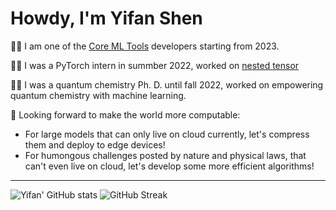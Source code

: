 # Howdy, I'm Yifan Shen

👨‍💻 I am one of the [Core ML Tools](https://github.com/apple/coremltools) developers starting from 2023. 

👨‍💻 I was a PyTorch intern in summber 2022, worked on [nested tensor](https://pytorch.org/tutorials/prototype/nestedtensor)

👨‍🎓 I was a quantum chemistry Ph. D. until fall 2022, worked on empowering quantum chemistry with machine learning.

🔭 Looking forward to make the world more computable:
* For large models that can only live on cloud currently, let's compress them and deploy to edge devices!
* For humongous challenges posted by nature and physical laws, that can't even live on cloud, let's develop some more efficient algorithms!


---

![Yifan' GitHub stats](https://github-readme-stats.vercel.app/api?username=YifanShenSZ&count_private=true&show_icons=true&theme=nord)
![GitHub Streak](https://github-readme-streak-stats.herokuapp.com/?user=YifanShenSZ&theme=nord)

<!--
**YifanShenSZ/YifanShenSZ** is a ✨ _special_ ✨ repository because its `README.md` (this file) appears on your GitHub profile.

Here are some ideas to get you started:

- 🔭 I’m currently working on ...
- 🌱 I’m currently learning ...
- 👯 I’m looking to collaborate on ...
- 🤔 I’m looking for help with ...
- 💬 Ask me about ...
- 📫 How to reach me: ...
- 😄 Pronouns: ...
- ⚡ Fun fact: ...
-->
